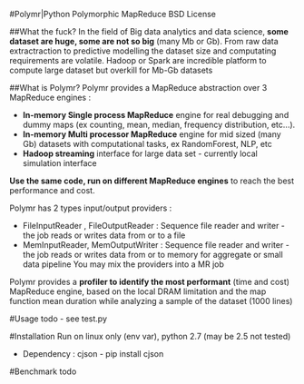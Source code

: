#Polymr|Python Polymorphic MapReduce
BSD License

##What the fuck?
In the field of Big data analytics and data science, **some dataset are huge, some are not so big** (many Mb or Gb).
From raw data extractraction to predictive modelling the dataset size and computating requirements are volatile.
Hadoop or Spark are incredible platform to compute large dataset but overkill for Mb-Gb datasets

##What is Polymr?
Polymr provides a MapReduce abstraction over 3 MapReduce engines :
* **In-memory Single process MapReduce** engine for real debugging and dummy maps (ex counting, mean, median, frequency distribution, etc...).
* **In-memory Multi processor MapReduce** engine for mid sized (many Gb) datasets with computational tasks, ex RandomForest, NLP, etc
* **Hadoop streaming** interface for large data set - currently local simulation interface

**Use the same code, run on different MapReduce engines** to reach the best performance and cost.

Polymr has 2 types input/output providers :
* FileInputReader , FileOutputReader : Sequence file reader and writer - the job reads or writes data from or to a file
* MemInputReader, MemOutputWriter : Sequence file reader and writer - the job reads or writes data from or to memory for aggregate or small data pipeline
You may mix the providers into a MR job

Polymr provides a **profiler to identify the most performant** (time and cost) MapReduce engine, based on the local DRAM limitation and the map function mean duration while analyzing a sample of the dataset (1000 lines)

#Usage
todo - see test.py

#Installation
Run on linux only (env var), python 2.7 (may be 2.5 not tested)

* Dependency : cjson - pip install cjson

#Benchmark
todo
